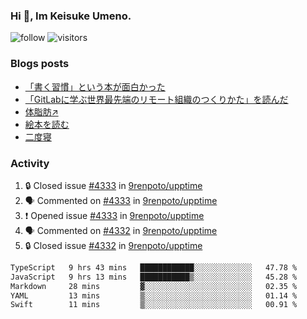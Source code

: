 ### Hi 👋, Im Keisuke Umeno.

<!--
**9renpoto/9renpoto** is a ✨ _special_ ✨ repository because its `README.md` (this file) appears on your GitHub profile.

Here are some ideas to get you started:

- 🔭 I’m currently working on ...
- 🌱 I’m currently learning ...
- 👯 I’m looking to collaborate on ...
- 🤔 I’m looking for help with ...
- 💬 Ask me about ...
- 📫 How to reach me: ...
- 😄 Pronouns: ...
- ⚡ Fun fact: ...
-->

![follow](https://img.shields.io/github/followers/9renpoto?label=Follow&style=social)
![visitors](https://komarev.com/ghpvc/?username=9renpoto&label=Profile%20views&color=0e75b6&style=flat)

### Blogs posts

<!-- BLOG-POST-LIST:START -->
- [「書く習慣」という本が面白かった](https://9renpoto.win/entry/2024/11/11/leave_a_feeling_sad)
- [「GitLabに学ぶ世界最先端のリモート組織のつくりかた」を読んだ](https://9renpoto.win/entry/2024/09/10/remote_organization)
- [体脂肪↗](https://9renpoto.win/entry/2024/08/12/gaining_fat)
- [絵本を読む](https://9renpoto.win/entry/2024/07/26/picture_book)
- [二度寝](https://9renpoto.win/entry/2024/07/18/going_back_to_sleep)
<!-- BLOG-POST-LIST:END -->

### Activity

<!--START_SECTION:activity-->
1. 🔒 Closed issue [#4333](https://github.com/9renpoto/upptime/issues/4333) in [9renpoto/upptime](https://github.com/9renpoto/upptime)
2. 🗣 Commented on [#4333](https://github.com/9renpoto/upptime/issues/4333#issuecomment-2480906746) in [9renpoto/upptime](https://github.com/9renpoto/upptime)
3. ❗ Opened issue [#4333](https://github.com/9renpoto/upptime/issues/4333) in [9renpoto/upptime](https://github.com/9renpoto/upptime)
4. 🗣 Commented on [#4332](https://github.com/9renpoto/upptime/issues/4332#issuecomment-2480886265) in [9renpoto/upptime](https://github.com/9renpoto/upptime)
5. 🔒 Closed issue [#4332](https://github.com/9renpoto/upptime/issues/4332) in [9renpoto/upptime](https://github.com/9renpoto/upptime)
<!--END_SECTION:activity-->

<!--START_SECTION:waka-->

```txt
TypeScript   9 hrs 43 mins   ████████████░░░░░░░░░░░░░   47.78 %
JavaScript   9 hrs 13 mins   ███████████▒░░░░░░░░░░░░░   45.28 %
Markdown     28 mins         ▓░░░░░░░░░░░░░░░░░░░░░░░░   02.35 %
YAML         13 mins         ▒░░░░░░░░░░░░░░░░░░░░░░░░   01.14 %
Swift        11 mins         ▒░░░░░░░░░░░░░░░░░░░░░░░░   00.91 %
```

<!--END_SECTION:waka-->
